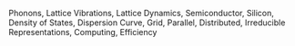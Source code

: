 Phonons,
Lattice Vibrations,
Lattice Dynamics,
Semiconductor,
Silicon,
Density of States,
Dispersion Curve,
Grid,
Parallel,
Distributed,
Irreducible Representations,
Computing,
Efficiency
